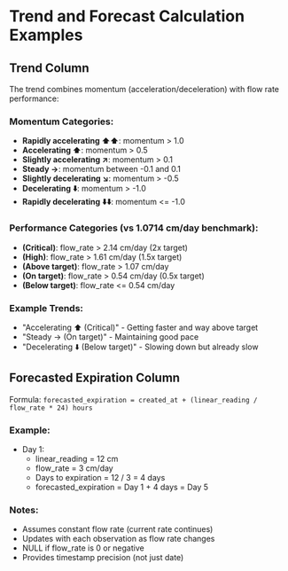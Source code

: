 # Trend and Forecast Calculation Examples

## Trend Column

The trend combines momentum (acceleration/deceleration) with flow rate performance:

### Momentum Categories:
- **Rapidly accelerating ⬆️⬆️**: momentum > 1.0
- **Accelerating ⬆️**: momentum > 0.5
- **Slightly accelerating ↗️**: momentum > 0.1
- **Steady →**: momentum between -0.1 and 0.1
- **Slightly decelerating ↘️**: momentum > -0.5
- **Decelerating ⬇️**: momentum > -1.0
- **Rapidly decelerating ⬇️⬇️**: momentum <= -1.0

### Performance Categories (vs 1.0714 cm/day benchmark):
- **(Critical)**: flow_rate > 2.14 cm/day (2x target)
- **(High)**: flow_rate > 1.61 cm/day (1.5x target)
- **(Above target)**: flow_rate > 1.07 cm/day
- **(On target)**: flow_rate > 0.54 cm/day (0.5x target)
- **(Below target)**: flow_rate <= 0.54 cm/day

### Example Trends:
- "Accelerating ⬆️ (Critical)" - Getting faster and way above target
- "Steady → (On target)" - Maintaining good pace
- "Decelerating ⬇️ (Below target)" - Slowing down but already slow

## Forecasted Expiration Column

Formula: `forecasted_expiration = created_at + (linear_reading / flow_rate * 24) hours`

### Example:
- Day 1: 
  - linear_reading = 12 cm
  - flow_rate = 3 cm/day
  - Days to expiration = 12 / 3 = 4 days
  - forecasted_expiration = Day 1 + 4 days = Day 5

### Notes:
- Assumes constant flow rate (current rate continues)
- Updates with each observation as flow rate changes
- NULL if flow_rate is 0 or negative
- Provides timestamp precision (not just date)